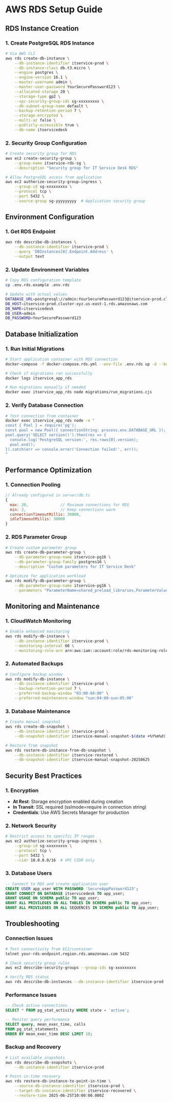 # AWS RDS Setup Guide

## RDS Instance Creation

### 1. Create PostgreSQL RDS Instance

```bash
# Via AWS CLI
aws rds create-db-instance \
    --db-instance-identifier itservice-prod \
    --db-instance-class db.t3.micro \
    --engine postgres \
    --engine-version 16.1 \
    --master-username admin \
    --master-user-password YourSecurePassword123 \
    --allocated-storage 20 \
    --storage-type gp2 \
    --vpc-security-group-ids sg-xxxxxxxxx \
    --db-subnet-group-name default \
    --backup-retention-period 7 \
    --storage-encrypted \
    --multi-az false \
    --publicly-accessible true \
    --db-name itservicedesk
```

### 2. Security Group Configuration

```bash
# Create security group for RDS
aws ec2 create-security-group \
    --group-name itservice-rds-sg \
    --description "Security group for IT Service Desk RDS"

# Allow PostgreSQL access from application
aws ec2 authorize-security-group-ingress \
    --group-id sg-xxxxxxxxx \
    --protocol tcp \
    --port 5432 \
    --source-group sg-yyyyyyyyy  # Application security group
```

## Environment Configuration

### 1. Get RDS Endpoint
```bash
aws rds describe-db-instances \
    --db-instance-identifier itservice-prod \
    --query 'DBInstances[0].Endpoint.Address' \
    --output text
```

### 2. Update Environment Variables
```bash
# Copy RDS configuration template
cp .env.rds.example .env.rds

# Update with actual values
DATABASE_URL=postgresql://admin:YourSecurePassword123@itservice-prod.cluster-xyz.us-east-1.rds.amazonaws.com:5432/itservicedesk?sslmode=require
DB_HOST=itservice-prod.cluster-xyz.us-east-1.rds.amazonaws.com
DB_NAME=itservicedesk
DB_USER=admin
DB_PASSWORD=YourSecurePassword123
```

## Database Initialization

### 1. Run Initial Migrations
```bash
# Start application container with RDS connection
docker-compose -f docker-compose.rds.yml --env-file .env.rds up -d --build

# Check if migrations ran successfully
docker logs itservice_app_rds

# Run migrations manually if needed
docker exec itservice_app_rds node migrations/run_migrations.cjs
```

### 2. Verify Database Connection
```bash
# Test connection from container
docker exec itservice_app_rds node -e "
const { Pool } = require('pg');
const pool = new Pool({ connectionString: process.env.DATABASE_URL });
pool.query('SELECT version()').then(res => {
  console.log('PostgreSQL version:', res.rows[0].version);
  pool.end();
}).catch(err => console.error('Connection failed:', err));
"
```

## Performance Optimization

### 1. Connection Pooling
```javascript
// Already configured in server/db.ts
{
  max: 20,              // Maximum connections for RDS
  min: 2,               // Keep connections warm
  connectionTimeoutMillis: 30000,
  idleTimeoutMillis: 30000
}
```

### 2. RDS Parameter Group
```bash
# Create custom parameter group
aws rds create-db-parameter-group \
    --db-parameter-group-name itservice-pg16 \
    --db-parameter-group-family postgres16 \
    --description "Custom parameters for IT Service Desk"

# Optimize for application workload
aws rds modify-db-parameter-group \
    --db-parameter-group-name itservice-pg16 \
    --parameters "ParameterName=shared_preload_libraries,ParameterValue=pg_stat_statements,ApplyMethod=pending-reboot"
```

## Monitoring and Maintenance

### 1. CloudWatch Monitoring
```bash
# Enable enhanced monitoring
aws rds modify-db-instance \
    --db-instance-identifier itservice-prod \
    --monitoring-interval 60 \
    --monitoring-role-arn arn:aws:iam::account:role/rds-monitoring-role
```

### 2. Automated Backups
```bash
# Configure backup window
aws rds modify-db-instance \
    --db-instance-identifier itservice-prod \
    --backup-retention-period 7 \
    --preferred-backup-window "03:00-04:00" \
    --preferred-maintenance-window "sun:04:00-sun:05:00"
```

### 3. Database Maintenance
```bash
# Create manual snapshot
aws rds create-db-snapshot \
    --db-instance-identifier itservice-prod \
    --db-snapshot-identifier itservice-manual-snapshot-$(date +%Y%m%d)

# Restore from snapshot
aws rds restore-db-instance-from-db-snapshot \
    --db-instance-identifier itservice-restored \
    --db-snapshot-identifier itservice-manual-snapshot-20250625
```

## Security Best Practices

### 1. Encryption
- **At Rest**: Storage encryption enabled during creation
- **In Transit**: SSL required (sslmode=require in connection string)
- **Credentials**: Use AWS Secrets Manager for production

### 2. Network Security
```bash
# Restrict access to specific IP ranges
aws ec2 authorize-security-group-ingress \
    --group-id sg-xxxxxxxxx \
    --protocol tcp \
    --port 5432 \
    --cidr 10.0.0.0/16  # VPC CIDR only
```

### 3. Database Users
```sql
-- Connect to RDS and create application user
CREATE USER app_user WITH PASSWORD 'SecureAppPassword123';
GRANT CONNECT ON DATABASE itservicedesk TO app_user;
GRANT USAGE ON SCHEMA public TO app_user;
GRANT ALL PRIVILEGES ON ALL TABLES IN SCHEMA public TO app_user;
GRANT ALL PRIVILEGES ON ALL SEQUENCES IN SCHEMA public TO app_user;
```

## Troubleshooting

### Connection Issues
```bash
# Test connectivity from EC2/container
telnet your-rds-endpoint.region.rds.amazonaws.com 5432

# Check security group rules
aws ec2 describe-security-groups --group-ids sg-xxxxxxxxx

# Verify RDS status
aws rds describe-db-instances --db-instance-identifier itservice-prod
```

### Performance Issues
```sql
-- Check active connections
SELECT * FROM pg_stat_activity WHERE state = 'active';

-- Monitor query performance
SELECT query, mean_exec_time, calls 
FROM pg_stat_statements 
ORDER BY mean_exec_time DESC LIMIT 10;
```

### Backup and Recovery
```bash
# List available snapshots
aws rds describe-db-snapshots \
    --db-instance-identifier itservice-prod

# Point-in-time recovery
aws rds restore-db-instance-to-point-in-time \
    --source-db-instance-identifier itservice-prod \
    --target-db-instance-identifier itservice-recovered \
    --restore-time 2025-06-25T10:00:00.000Z
```